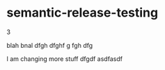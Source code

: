 # semantic-release-testing

3

blah bnal
dfgh 
 dfghf g
fgh
dfg


I am changing more stuff dfgdf asdfasdf